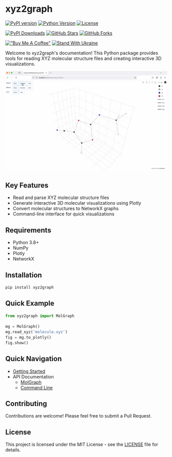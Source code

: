 # xyz2graph

[![PyPI version](https://img.shields.io/pypi/v/xyz2graph.svg)](https://pypi.org/project/xyz2graph/)
[![Python Version](https://img.shields.io/pypi/pyversions/xyz2graph.svg)](https://pypi.org/project/xyz2graph/)
[![License](https://img.shields.io/github/license/zotko/xyz2graph.svg)](https://github.com/zotko/xyz2graph/blob/master/LICENSE)

[![PyPI Downloads](https://static.pepy.tech/badge/xyz2graph)](https://pepy.tech/projects/xyz2graph)
[![GitHub Stars](https://img.shields.io/github/stars/zotko/xyz2graph)](https://github.com/zotko/xyz2graph/stargazers)
[![GitHub Forks](https://img.shields.io/github/forks/zotko/xyz2graph)](https://github.com/zotko/xyz2graph/network/members)

[!["Buy Me A Coffee"](https://img.shields.io/badge/Buy%20Me%20a%20Coffee-ffdd00?style=flat&logo=buy-me-a-coffee&logoColor=black)](https://www.buymeacoffee.com/mykola_zotko)
[![Stand With Ukraine](https://img.shields.io/badge/Stand%20With-Ukraine-FFD500?style=flat&labelColor=005BBB)](https://stand-with-ukraine.pp.ua)

Welcome to xyz2graph's documentation! This Python package provides tools for reading XYZ molecular structure files and creating interactive 3D visualizations.

<div align="center">
 <img src="https://raw.githubusercontent.com/zotko/xyz2graph/main/.github/images/mol.gif" width="1024">
</div>

## Key Features
- Read and parse XYZ molecular structure files
- Generate interactive 3D molecular visualizations using Plotly
- Convert molecular structures to NetworkX graphs
- Command-line interface for quick visualizations

## Requirements

- Python 3.8+
- NumPy
- Plotly
- NetworkX

## Installation
```bash
pip install xyz2graph
```

## Quick Example
```python
from xyz2graph import MolGraph

mg = MolGraph()
mg.read_xyz('molecule.xyz')
fig = mg.to_plotly()
fig.show()
```

## Quick Navigation
- [Getting Started](getting-started.md)
- API Documentation
    - [MolGraph](api/molgraph.md)
    - [Command Line](api/cli.md)

## Contributing
Contributions are welcome! Please feel free to submit a Pull Request.

## License
This project is licensed under the MIT License - see the [LICENSE](https://github.com/zotko/xyz2graph/blob/master/LICENSE) file for details.
